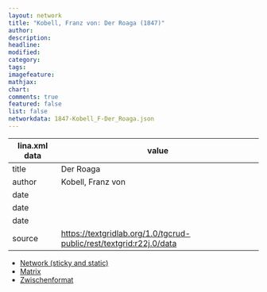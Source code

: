 ```yaml
---
layout: network
title: "Kobell, Franz von: Der Roaga (1847)"
author:
description:
headline:
modified:
category:
tags:
imagefeature: 
mathjax: 
chart: 
comments: true
featured: false
list: false
networkdata: 1847-Kobell_F-Der_Roaga.json
---
```

lina.xml data  | value
------------- | -------------
title|Der Roaga
author|Kobell, Franz von
date|
date|
date|
source|https://textgridlab.org/1.0/tgcrud-public/rest/textgrid:r22j.0/data


* [Network (sticky and static)](/network290)
* [Matrix](/matrix290)
* [Zwischenformat](/lina290 )
